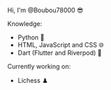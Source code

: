 Hi, I'm @Boubou78000 😎

Knowledge:
 - Python 🐍
 - HTML, JavaScript and CSS 🌐
 - Dart (Flutter and Riverpod) 🔆

Currently working on:
 - Lichess ♟️